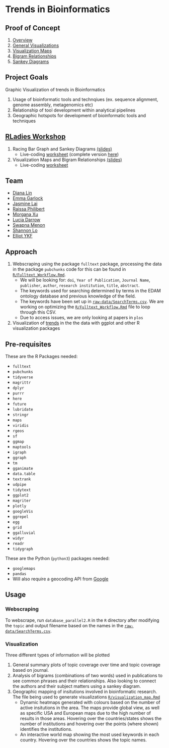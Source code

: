 # Trends in Bioinformatics
## Proof of Concept
1. [Overview](https://dy-lin.github.io/hs19-trends/R/overview.html)
1. [General Visualizations](https://dy-lin.github.io/hs19-trends/R/general_vis.html)
1. [Visualization Maps](https://dy-lin.github.io/hs19-trends/R/visualization_map.html)
1. [Bigram Relationships](https://dy-lin.github.io/hs19-trends/R/bigram_relationships.html)
1. [Sankey Diagrams](https://dy-lin.github.io/hs19-trends/R/visualization_sankey.html)
<!--1. [Text Rank Analysis](https://dy-lin.github.io/hs19-trends/R/TextRankAnalysis.html)-->

## Project Goals
Graphic Visualization of trends in Bioinformatics
  1. Usage of bioinformatic tools and technqiues (ex. sequence alignment, genome assembly, metagenomics etc)
  2. Relationship of tool development within analytical pipelines 
  3. Geographic hotspots for development of bioinformatic tools and techniques 

## [RLadies Workshop](https://www.meetup.com/rladies-vancouver/events/266252946/)
1. Racing Bar Graph and Sankey Diagrams [(slides)](https://dy-lin.github.io/hs19-trends/workshop/slides_dlin.html)
    * Live-coding [worksheet](https://github.com/dy-lin/hs19-trends/blob/master/workshop/worksheet_dlin.Rmd) (complete version [here](https://dy-lin.github.io/hs19-trends/workshop/worksheet_dlin_complete.html))
2. Visualization Maps and Bigram Relationships [(slides)](https://dy-lin.github.io/hs19-trends/workshop/slides_egarlock.html)
    * Live-coding [worksheet](https://github.com/dy-lin/hs19-trends/blob/master/workshop/worksheet_egarlock.Rmd)

## Team
* [Diana Lin](https://github.com/dy-lin)
* [Emma Garlock](https://github.com/esgarlock)
* [Jasmine Lai](https://github.com/laijasmine)
* [Raissa Philibert](https://github.com/raiphilibert)
* [Morgana Xu](https://github.com/ODataMine)
* [Lucia Darrow](https://github.com/lmdarrow)
* [Swapna Menon](https://github.com/sm30)
* [Shannon Lo](https://github.com/shannonhlo)
* [Elliot YKF](https://github.com/elliotykf)

## Approach
1. Webscraping using the package `fulltext` package, processing the data in the package `pubchunks` code for this can be found in [`R/Fulltext_Workflow.Rmd`](https://github.com/hackseq/hs19-trends/blob/master/R/FullText_Workflow.Rmd). 
    * We will be looking for: `doi`, `Year of Publication`, `Journal Name`, `publisher`, `author`, `research institution`, `title`, `abstract`. 
    * The keywords used for searching determined by terms in the EDAM ontology database and previous knowledge of the field. 
    * The keywords have been set up in [`raw-data/SearchTerms.csv`](https://github.com/hackseq/hs19-trends/blob/master/raw-data/SearchTerms.csv). We are working on optimizing the [`R/Fulltext_Workflow.Rmd`](https://github.com/hackseq/hs19-trends/blob/master/R/FullText_Workflow.Rmd) file to loop through this CSV. 
    * Due to access issues, we are only looking at papers in `plos` 
1. Visualization of [trends](#visualization) in the the data with ggplot and other R visualization packages 
  

## Pre-requisites 
These are the R Packages needed: 
* `fulltext`
* `pubchunks`
* `tidyverse`
* `magrittr`
* `dplyr`
* `purrr`
* `here`
* `future`
* `lubridate`
* `stringr`
* `maps`
* `viridis`
* `rgeos`
* `sf`
* `ggmap`
* `maptools`
* `igraph`
* `ggraph`
* `tm`
* `gganimate`
* `data.table`
* `textrank`
* `udpipe`
* `tidytext`
* `ggplot2`
* `magriter`
* `plotly`
* `googleVis`
* `ggrepel`
* `egg`
* `grid`
* `ggalluvial`
* `widyr`
* `readr`
* `tidygraph`


These are the Python (`python3`) packages needed:
* `googlemaps`
* `pandas`
* Will also require a geocoding API from [Google](https://developers.google.com/maps/gmp-get-started)

## Usage

### Webscraping
To webscrape, run `database_parallel2.R` in the `R` directory after modifying the `topic` and output filename based on the names in the [`raw-data/SearchTerms.csv`](https://github.com/hackseq/hs19-trends/blob/master/raw-data/SearchTerms.csv). 

### Visualization
Three different types of information will be plotted 
1. General summary plots of topic coverage over time and topic coverage based on journal.
1. Analysis of bigrams (combinations of two words) used in publications to see common phrases and their relationships. Also looking to connect the authors and their subject matters using a sankey diagram. 
1. Geographic mapping of insitutions involved in bioinformatic research. The file being used to generate visualizations [`R/visualization_map.Rmd`](https://github.com/hackseq/hs19-trends/blob/master/R/visualization_map.Rmd)
    * Dynamic heatmaps generated with colours based on the number of active insitutions in the area. The maps provide global view, as well as specific USA and European maps due to the high number of results in those areas. Hovering over the countries/states shows the number of institutions and hovering over the points (where shown) identifies the institutions.
    * An interactive world map showing the most used keywords in each country. Hovering over the countries shows the topic names.


